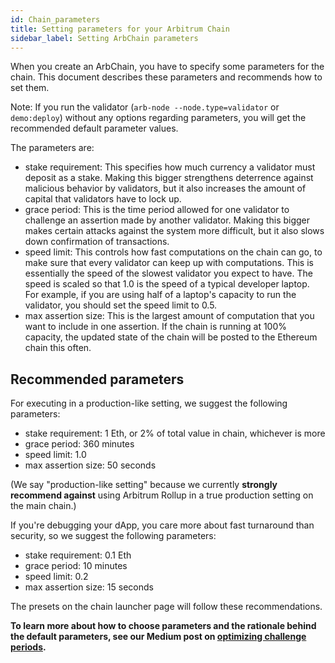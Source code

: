 ```yaml
---
id: Chain_parameters
title: Setting parameters for your Arbitrum Chain
sidebar_label: Setting ArbChain parameters
---
```


When you create an ArbChain, you have to specify some parameters for the chain.
This document describes these parameters and recommends how to set them.

Note: If you run the validator (`arb-node --node.type=validator` or `demo:deploy`) without any options regarding parameters, you will get the recommended default parameter values.

The parameters are:

- stake requirement: This specifies how much currency a validator must deposit as a stake.
  Making this bigger strengthens deterrence against malicious behavior by validators,
  but it also increases the amount of capital that validators have to lock up.
- grace period: This is the time period allowed for one validator to challenge an assertion made by another validator.
  Making this bigger makes certain attacks against the system more difficult,
  but it also slows down confirmation of transactions.
- speed limit: This controls how fast computations on the chain can go, to make sure that every validator can keep up with
  computations. This is essentially the speed of the slowest validator you expect to have. The speed is scaled so that 1.0
  is the speed of a typical developer laptop. For example, if you are using half of a laptop's capacity to run the
  validator, you should set the speed limit to 0.5.
- max assertion size: This is the largest amount of computation that you want to include in one assertion. If the chain is
  running at 100% capacity, the updated state of the chain will be posted to the Ethereum chain this often.

## Recommended parameters

For executing in a production-like setting, we suggest the following parameters:

- stake requirement: 1 Eth, or 2% of total value in chain, whichever is more
- grace period: 360 minutes
- speed limit: 1.0
- max assertion size: 50 seconds

(We say "production-like setting" because we currently **strongly recommend against** using Arbitrum Rollup in a true
production setting on the main chain.)

If you're debugging your dApp, you care more about fast turnaround than security, so we suggest the following parameters:

- stake requirement: 0.1 Eth
- grace period: 10 minutes
- speed limit: 0.2
- max assertion size: 15 seconds

The presets on the chain launcher page will follow these recommendations.

**To learn more about how to choose parameters and the rationale behind the default parameters, see our Medium post on [optimizing challenge periods](https://medium.com/offchainlabs/optimizing-challenge-periods-in-rollup-b61378c87277).**
